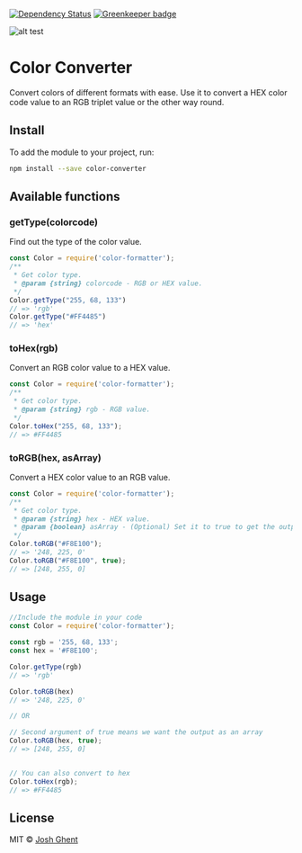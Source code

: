 [![Dependency Status](https://david-dm.org/joshghent/color-formatter.svg)](https://david-dm.org/joshghent/color-formatter) [![Greenkeeper badge](https://badges.greenkeeper.io/joshghent/color-formatter.svg)](https://greenkeeper.io/)

![alt test](https://github.com/joshghent/color-formatter/raw/master/icons/color-formatter-96.png "Color Converter")

# Color Converter
Convert colors of different formats with ease. Use it to convert a HEX color code value to an RGB triplet value or the other way round. 

## Install
To add the module to your project, run:
```bash
npm install --save color-converter
```

## Available functions
### getType(colorcode)
Find out the type of the color value. 
```js
const Color = require('color-formatter');
/**
 * Get color type.
 * @param {string} colorcode - RGB or HEX value.
 */
Color.getType("255, 68, 133")
// => 'rgb'
Color.getType("#FF4485")
// => 'hex'
```

### toHex(rgb)
Convert an RGB color value to a HEX value.
```js
const Color = require('color-formatter');
/**
 * Get color type.
 * @param {string} rgb - RGB value.
 */
Color.toHex("255, 68, 133");
// => #FF4485
```

### toRGB(hex, asArray)
Convert a HEX color value to an RGB value.
```js
const Color = require('color-formatter');
/**
 * Get color type.
 * @param {string} hex - HEX value.
 * @param {boolean} asArray - (Optional) Set it to true to get the output as an array.
 */
Color.toRGB("#F8E100");
// => '248, 225, 0'
Color.toRGB("#F8E100", true);
// => [248, 255, 0]
```

## Usage
```js
//Include the module in your code
const Color = require('color-formatter');

const rgb = '255, 68, 133';
const hex = '#F8E100';

Color.getType(rgb)
// => 'rgb'

Color.toRGB(hex)
// => '248, 225, 0'

// OR

// Second argument of true means we want the output as an array
Color.toRGB(hex, true);
// => [248, 255, 0]


// You can also convert to hex
Color.toHex(rgb);
// => #FF4485
```

## License
MIT © [Josh Ghent](https://joshghent.com)

